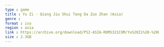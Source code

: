 ```yaml
---
type : game
title : Yu Zi - Qiang Jiu Shui Tang Da Zuo Zhan (Asia)
genre : 
format : iso
region : asia
link : https://archive.org/download/PS2-ASIA-ROMS321COM/Yu%20Zi%20-%20Qiang%20Jiu%20Shui%20Tang%20Da%20Zuo%20Zhan%20%28Asia%29.7z
size : 2.3GB
---
```

